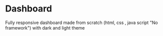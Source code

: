# Dashboard
Fully responsive dashboard made from scratch (html, css , java script "No framework") with dark and light theme
